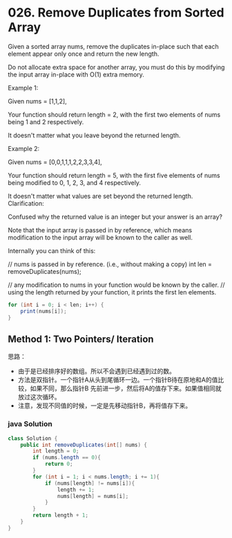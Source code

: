 # 026. Remove Duplicates from Sorted Array


Given a sorted array nums, remove the duplicates in-place such that each element appear only once and return the new length.

Do not allocate extra space for another array, you must do this by modifying the input array in-place with O(1) extra memory.

Example 1:

Given nums = [1,1,2],

Your function should return length = 2, with the first two elements of nums being 1 and 2 respectively.

It doesn't matter what you leave beyond the returned length.

Example 2:

Given nums = [0,0,1,1,1,2,2,3,3,4],

Your function should return length = 5, with the first five elements of nums being modified to 0, 1, 2, 3, and 4 respectively.

It doesn't matter what values are set beyond the returned length.
Clarification:

Confused why the returned value is an integer but your answer is an array?

Note that the input array is passed in by reference, which means modification to the input array will be known to the caller as well.

Internally you can think of this:

// nums is passed in by reference. (i.e., without making a copy)
int len = removeDuplicates(nums);

// any modification to nums in your function would be known by the caller.
// using the length returned by your function, it prints the first len elements.
```Java
for (int i = 0; i < len; i++) {
    print(nums[i]);
}
```


## Method 1: Two Pointers/ Iteration
思路：
* 由于是已经排序好的数组。所以不会遇到已经遇到过的数。
* 方法是双指针。一个指针A从头到尾循环一边。一个指针B待在原地和A的值比较，如果不同，那么指针B
先前进一步，然后将A的值存下来。如果值相同就放过这次循环。
* 注意，发现不同值的时候，一定是先移动指针B，再将值存下来。

### java Solution
```Java
class Solution {
    public int removeDuplicates(int[] nums) {
        int length = 0;
        if (nums.length == 0){
            return 0;
        }
        for (int i = 1; i < nums.length; i += 1){
            if (nums[length] != nums[i]){
                length += 1;
                nums[length] = nums[i];
            }
        }
        return length + 1;
    }
}
```
